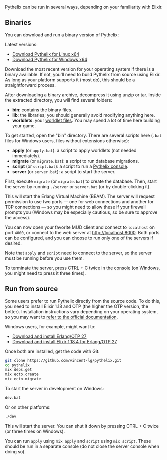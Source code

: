 Pythelix can be run in several ways, depending on your familiarity with Elixir.

## Binaries

You can download and run a binary version of Pythelix:

Latest versions:

- [Download Pythelix for Linux x64](https://github.com/vincent-lg/pythelix/releases/download/latest-linux/pythelix-linux.tar.gz)
- [Download Pythelix for Windows x64](https://github.com/vincent-lg/pythelix/releases/download/latest-windows/pythelix-windows.zip)

Download the most recent version for your operating system if there is a binary available. If not, you'll need to build Pythelix from source using Elixir. As long as your platform supports it (most do), this should be a straightforward process.

After downloading a binary archive, decompress it using unzip or tar. Inside the extracted directory, you will find several folders:

- **bin**: contains the binary files.
- **lib**: the libraries; you should generally avoid modifying anything here.
- **worldlets**: your [worldlet files](./worldlets.md). You may spend a lot of time here building your game.

To get started, open the "bin" directory. There are several scripts here (`.bat` files for Windows users, files without extensions otherwise):

- **apply** (or `apply.bat`): a script to apply worldlets (not needed immediately).
- **migrate** (or `migrate.bat`): a script to run database migrations.
- **script** (or `script.bat`): a script to run a [Pythelix console](./scripting.md).
- **server** (or `server.bat`): a script to start the server.

First, execute `migrate` (or `migrate.bat`) to create the database. Then, start the server by running `./server` or `server.bat` (or by double-clicking it).

This will start the Erlang Virtual Machine (BEAM). The server will request permission to use two ports — one for web connections and another for TCP connections — so you might need to allow these if your firewall prompts you (Windows may be especially cautious, so be sure to approve the access).

You can now open your favorite MUD client and connect to `localhost` on port `4000`, or connect to the web server at [http://localhost:8000](http://localhost:8000). Both ports can be configured, and you can choose to run only one of the servers if desired.

Note that `apply` and `script` need to connect to the server, so the server must be running before you use them.

To terminate the server, press CTRL + C twice in the console (on Windows, you might need to press it three times).

## Run from source

Some users prefer to run Pythelix directly from the source code. To do this, you need to install Elixir 1.18 and OTP (the higher the OTP version, the better). Installation instructions vary depending on your operating system, so you may want to [refer to the official documentation](https://elixir-lang.org/install.html).

Windows users, for example, might want to:

- [Download and install Erlang/OTP 27](https://github.com/erlang/otp/releases/download/OTP-27.3.4/otp_win64_27.3.4.exe)
- [Download and install Elixir 1.18.4 for Erlang/OTP 27](https://github.com/elixir-lang/elixir/releases/download/v1.18.4/elixir-otp-27.exe)

Once both are installed, get the code with Git:

```bash
git clone https://github.com/vincent-lg/pythelix.git
cd pythelix
mix deps.get
mix ecto.create
mix ecto.migrate
```

To start the server in development on Windows:

```bash
dev.bat
```

Or on other platforms:

```bash
./dev
```

This will start the server. You can shut it down by pressing CTRL + C twice (or three times on Windows).

You can run `apply` using `mix apply` and `script` using `mix script`. These should be run in a separate console (do not close the server console when doing so).

